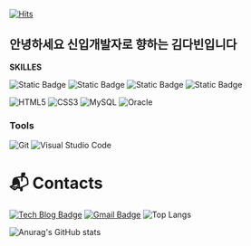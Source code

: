 
[![Hits](https://hits.seeyoufarm.com/api/count/incr/badge.svg?url=https%3A%2F%2Fgithub.com%2FKIMDAB%2Fhit-counter&count_bg=%2379C83D&title_bg=%23555555&icon=pjsip.svg&icon_color=%23E7E7E7&title=hits&edge_flat=false)](https://hits.seeyoufarm.com)

## 안녕하세요 신입개발자로 향하는 김다빈입니다


**SKILLES**

![Static Badge](https://img.shields.io/badge/mysql-4479A1?style=for-the-badge&logo=mysql&logoColor=white)
![Static Badge](https://img.shields.io/badge/javascript-F7DF1E?style=for-the-badge&logo=javascript&logoColor=black)
![Static Badge](https://img.shields.io/badge/spring-6DB33F?style=for-the-badge&logo=spring&logoColor=white)
![Static Badge](https://img.shields.io/badge/html-E34F26?style=for-the-badge&logo=html5&logoColor=white)

![HTML5](https://img.shields.io/badge/HTML5-E34F26.svg?&style=for-the-badge&logo=HTML5&logoColor=white)
![CSS3](https://img.shields.io/badge/CSS3-1572B6.svg?&style=for-the-badge&logo=CSS3&logoColor=white)
![MySQL](https://img.shields.io/badge/MySQL-4479A1.svg?&style=for-the-badge&logo=MySQL&logoColor=white)
![Oracle](https://img.shields.io/badge/Oracle-F80000.svg?&style=for-the-badge&logo=Oracle&logoColor=white)

### Tools
![Git](https://img.shields.io/badge/Git-F05032.svg?&style=for-the-badge&logo=Git&logoColor=white)
![Visual Studio Code](https://img.shields.io/badge/Visual%20Studio%20Code-007ACC.svg?&style=for-the-badge&logo=Visual%20Studio%20Code&logoColor=white)

# :mailbox_with_mail: Contacts
[![Tech Blog Badge](http://img.shields.io/badge/-Tech%20blog-black?style=flat-square&logo=github&link=https://soo-vely-dev.tistory.com/)](https://shinuu.tistory.com/)
[![Gmail Badge](https://img.shields.io/badge/Gmail-d14836?style=flat-square&logo=Gmail&logoColor=white&link=mailto:kimsh1691@gmail.com)](kdabin4450@gmail.com)
![Top Langs](https://github-readme-stats.vercel.app/api/top-langs/?username=KIMDAB&layout=compact)

![Anurag's GitHub stats](https://github-readme-stats.vercel.app/api?username=KIMDAB&show_icons=true&theme=cobalt)








